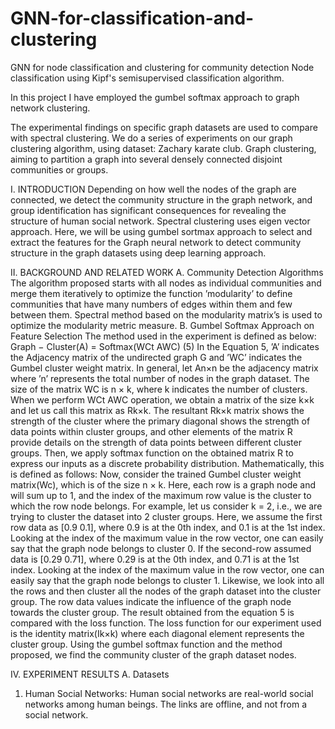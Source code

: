 # GNN-for-classification-and-clustering
GNN for node classification and clustering for community detection
Node classification using Kipf's semisupervised classification algorithm.

In this project I have employed the gumbel softmax
approach to graph network clustering. 

The experimental findings on specific graph datasets are used to compare with
spectral clustering. We do a series of experiments on our
graph clustering algorithm, using dataset: Zachary karate
club.
Graph clustering, aiming to partition a graph into several
densely connected disjoint communities or groups.

I. INTRODUCTION
Depending on how well the nodes of the graph are
connected, we detect the community structure in the
graph network, and group identification has significant
consequences for revealing the structure of human social
network.
Spectral clustering uses eigen vector approach.
Here, we will be using gumbel sortmax approach to select
and extract the features for the Graph neural network to
detect community structure in the graph datasets using deep
learning approach.

II. BACKGROUND AND RELATED WORK
A. Community Detection Algorithms
The algorithm proposed starts with all nodes as individual
communities and merge them iteratively to optimize the
function ’modularity’ to define communities that have many
numbers of edges within them and few between them.
Spectral method based on the modularity matrix’s is used to
optimize the modularity metric measure.
B. Gumbel Softmax Approach on Feature Selection
The method used in the experiment is defined as below:
Graph − Cluster(A) = Softmax(WCt AWC) (5)
In the Equation 5, ’A’ indicates the Adjacency matrix of the
undirected graph G and ’WC’ indicates the Gumbel cluster
weight matrix.
In general, let An×n be the adjacency matrix where ’n’
represents the total number of nodes in the graph dataset. The
size of the matrix WC is n × k, where k indicates the number of
clusters. When we perform WCt AWC operation, we obtain a
matrix of the size k×k and let us call this matrix as Rk×k. The
resultant Rk×k matrix shows the strength of the cluster where
the primary diagonal shows the strength of data points within
cluster groups, and other elements of the matrix R provide
details on the strength of data points between different cluster
groups. Then, we apply softmax function on the obtained
matrix R to express our inputs as a discrete probability
distribution. Mathematically, this is defined as follows:
Now, consider the trained Gumbel cluster weight
matrix(Wc), which is of the size n × k. Here, each row is a graph
node and will sum up to 1, and the index of the maximum row
value is the cluster to which the row node belongs. For
example, let us consider k = 2, i.e., we are trying to cluster the
dataset into 2 cluster groups. Here, we assume the first row
data as [0.9 0.1], where 0.9 is at the 0th index, and 0.1 is at the
1st index. Looking at the index of the maximum value in the row
vector, one can easily say that the graph node belongs to
cluster 0. If the second-row assumed data is [0.29 0.71], where
0.29 is at the 0th index, and 0.71 is at the 1st index. Looking at
the index of the maximum value in the row vector, one can
easily say that the graph node belongs to cluster 1. Likewise,
we look into all the rows and then cluster all the nodes of the
graph dataset into the cluster group. The row data values
indicate the influence of the graph node towards the cluster
group.
The result obtained from the equation 5 is compared with
the loss function. The loss function for our experiment used is
the identity matrix(Ik×k) where each diagonal element
represents the cluster group.
Using the gumbel softmax function and the method
proposed, we find the community cluster of the graph dataset
nodes.

IV. EXPERIMENT RESULTS
A. Datasets
1) Human Social Networks: Human social networks are
real-world social networks among human beings. The links are
offline, and not from a social network.
